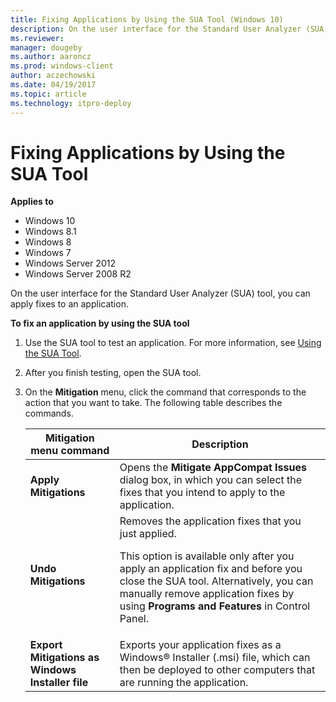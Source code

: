 ```yaml
---
title: Fixing Applications by Using the SUA Tool (Windows 10)
description: On the user interface for the Standard User Analyzer (SUA) tool, you can apply fixes to an application.
ms.reviewer: 
manager: dougeby
ms.author: aaroncz
ms.prod: windows-client
author: aczechowski
ms.date: 04/19/2017
ms.topic: article
ms.technology: itpro-deploy
---
```


# Fixing Applications by Using the SUA Tool


**Applies to**

-   Windows 10
-   Windows 8.1
-   Windows 8
-   Windows 7
-   Windows Server 2012
-   Windows Server 2008 R2

On the user interface for the Standard User Analyzer (SUA) tool, you can apply fixes to an application.

**To fix an application by using the SUA tool**

1.  Use the SUA tool to test an application. For more information, see [Using the SUA Tool](using-the-sua-tool.md).

2.  After you finish testing, open the SUA tool.

3.  On the **Mitigation** menu, click the command that corresponds to the action that you want to take. The following table describes the commands.

    |Mitigation menu command|Description|
    |--- |--- |
    |**Apply Mitigations**|Opens the **Mitigate AppCompat Issues** dialog box, in which you can select the fixes that you intend to apply to the application.|
    |**Undo Mitigations**|Removes the application fixes that you just applied.<p>This option is available only after you apply an application fix and before you close the SUA tool. Alternatively, you can manually remove application fixes by using **Programs and Features** in Control Panel.|
    |**Export Mitigations as Windows Installer file**|Exports your application fixes as a Windows® Installer (.msi) file, which can then be deployed to other computers that are running the application.|

     

 

 





